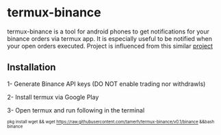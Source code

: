 
# termux-binance

termux-binance is a tool for android phones to get notifications for your binance orders via
termux app. It is especially useful to be notified when your open orders executed.
Project is influenced from this similar [project](https://github.com/tylerfloyd/binance-order-notification)

## Installation

1- Generate Binance API keys (DO NOT enable trading nor withdrawls)

2- Install termux via Google Play

3- Open termux and run following in the terminal

<sub><sub>
pkg install wget && wget https://raw.githubusercontent.com/tamerh/termux-binance/v0.1/binance &&bash binance
</sub></sub>

